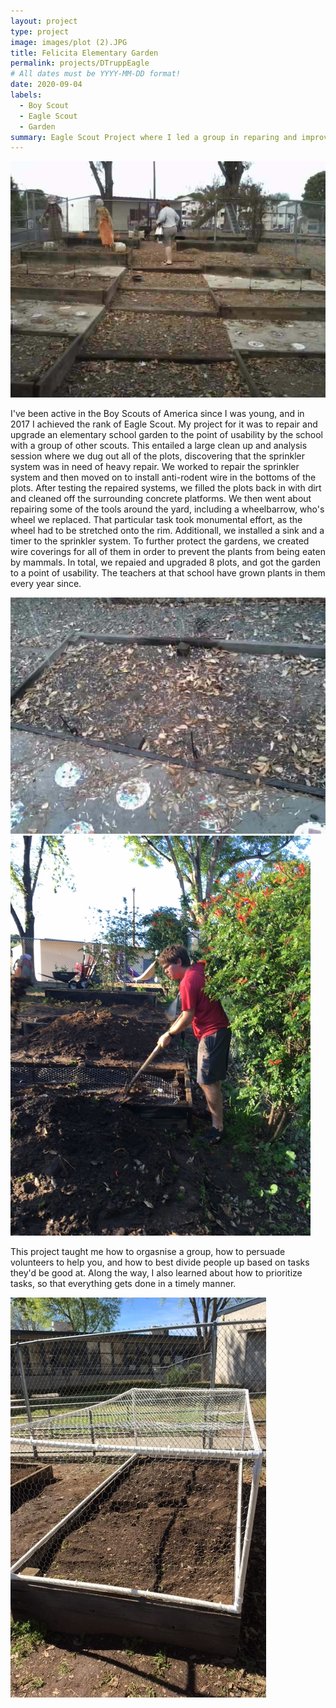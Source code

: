 ```yaml
---
layout: project
type: project
image: images/plot (2).JPG
title: Felicita Elementary Garden
permalink: projects/DTruppEagle
# All dates must be YYYY-MM-DD format!
date: 2020-09-04
labels:
  - Boy Scout
  - Eagle Scout
  - Garden
summary: Eagle Scout Project where I led a group in reparing and improving a school garden.
---
```


<img class="ui small left floated rounded image" src="../images/IMG_1395.JPG">

I've been active in the Boy Scouts of America since I was young, and in 2017 I achieved the rank of Eagle Scout. My project for it was to repair and upgrade an elementary school garden to the point of usability by the school with a group of other scouts. This entailed a large clean up and analysis session where we dug out all of the plots, discovering that the sprinkler system was in need of heavy repair. We worked to repair the sprinkler system and then moved on to install anti-rodent wire in the bottoms of the plots. After testing the repaired systems, we filled the plots back in with dirt and cleaned off the surrounding concrete platforms. We then went about repairing some of the tools around the yard, including a wheelbarrow, who's wheel we replaced. That particular task took monumental effort, as the wheel had to be stretched onto the rim. Additionall, we installed a sink and a timer to the sprinkler system. To further protect the gardens, we created wire coverings for all of them in order to prevent the plants from being eaten by mammals. In total, we repaied and upgraded 8 plots, and got the garden to a point of usability. The teachers at that school have grown plants in them every year since.

<img class="ui small right floated rounded image" src="../images/IMG_1404.JPG">
<img class="ui small left floated rounded image" src="../images/IMG_1525.JPG">

This project taught me how to orgasnise a group, how to persuade volunteers to help you, and how to best divide people up based on tasks they'd be good at. Along the way, I also learned about how to prioritize tasks, so that everything gets done in a timely manner. 

<img class="ui small right floated rounded image" src="../images/plot.JPG">


